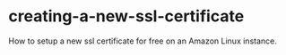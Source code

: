 # creating-a-new-ssl-certificate
How to setup a new ssl certificate for free on an Amazon Linux instance.
